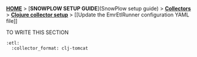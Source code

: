 [**HOME**](Home) > [**SNOWPLOW SETUP GUIDE**](SnowPlow setup guide) > [**Collectors**](choosing-a-collector) > [**Clojure collector setup**](setting-up-the-clojure-collector) > [[Update the EmrEtlRunner configuration YAML file]]

TO WRITE THIS SECTION

	:etl:
	  :collector_format: clj-tomcat


